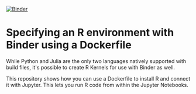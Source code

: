 [![Binder](http://mybinder.org/badge.svg)](http://beta.mybinder.org/v2/gh/binder-examples/dockerfile-r/master)

# Specifying an R environment with Binder using a Dockerfile

While Python and Julia are the only two languages natively supported with
build files, it's possible to create R Kernels for use with Binder as well.

This repository shows how you can use a Dockerfile to install R and
connect it with Jupyter. This lets you run R code from within the Jupyter Notebooks.
